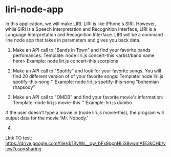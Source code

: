# liri-node-app
In this application, we will make LIRI. LIRI is like iPhone's SIRI. However, while SIRI is a Speech Interpretation and Recognition Interface, LIRI is a Language Interpretation and Recognition Interface. LIRI will be a command line node app that takes in parameters and gives you back data.


1. Make an API call to "Bands in Town" and find your favorite bands perfomances: 
Template: node liri.js concert-this <artist/band name here>
Example: node liri.js concert-this scorpions


2. Make an API call to "Spotify" and look for your favorite songs. You will find 20 different version of of your favorite songs:
Template: node liri.js spotify-this-song '<song name here>' 
Example: node liri.js spotify-this-song "bohemian rhapsody"


3. Make an API call to "OMDB" and find your favorite movie's information:
Template: node liri.js movie-this '<movie name here>'
Example: liri.js dumbo

If the user doesn't type a movie in (node liri.js movie-this), the program will output data for the movie 'Mr. Nobody.'

4. 


LInk TO test: https://drive.google.com/file/d/1BvWs__qw_bFx9ppnHLiS9vwmA1E3kCHb/view?usp=sharing





